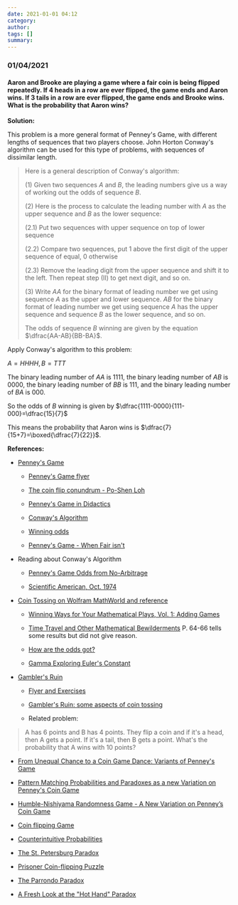```yaml
---
date: 2021-01-01 04:12
category:
author:
tags: []
summary:
---
```


### 01/04/2021

#### Aaron and Brooke are playing a game where a fair coin is being flipped repeatedly. If 4 heads in a row are ever flipped, the game ends and Aaron wins. If 3 tails in a row are ever flipped, the game ends and Brooke wins. What is the probability that Aaron wins?

**Solution:**

This problem is a more general format of Penney's Game, with different lengths of sequences that two players choose. John Horton Conway's algorithm can be used for this type of problems, with sequences of dissimilar length.

> Here is a general description of Conway's algorithm:
>
> (1) Given two sequences $A$ and $B$, the leading numbers give us a way of working out the odds of sequence $B$.
>
> (2) Here is the process to calculate the leading number with $A$ as the upper sequence and $B$ as the lower sequence:
>
> (2.1) Put two sequences with upper sequence on top of lower sequence
>
> (2.2) Compare two sequences, put 1 above the first digit of the upper sequence of equal, 0 otherwise
>
> (2.3) Remove the leading digit from the upper sequence and shift it to the left. Then repeat step (II) to get next digit, and so on.
>
> (3) Write $AA$ for the binary format of leading number we get using sequence $A$ as the upper and lower sequence. $AB$ for the binary format of leading number we get using sequence $A$ has the upper sequence and sequence $B$ as the lower sequence, and so on.
>
> The odds of sequence $B$ winning are given by the equation $\dfrac{AA-AB}{BB-BA}$.

Apply Conway's algorithm to this problem:

$A=HHHH, B=TTT$

The binary leading number of $AA$ is 1111, the binary leading number of $AB$ is 0000, the binary leading number of $BB$ is 111, and the binary leading number of $BA$ is 000.

So the odds of $B$ winning is given by $\dfrac{1111-0000}{111-000}=\dfrac{15}{7}$

This means the probability that Aaron wins is $\dfrac{7}{15+7}=\boxed{\dfrac{7}{22}}$.

**References:**

* [Penney's Game](https://en.wikipedia.org/wiki/Penney%27s_game)

  * [Penney's Game flyer](/assets/files/penney_game/penney_game.pdf)

  * [The coin flip conundrum - Po-Shen Loh](https://www.youtube.com/watch?v=IAiNqQi30-Y)

  * [Penney's Game in Didactics](/assets/files/penney_game/penney_game_in_didactics.pdf)

  * [Conway's Algorithm](https://penneyante.weebly.com/conways-algorithm.html)

  * [Winning odds](https://plus.maths.org/content/os/issue55/features/nishiyama/index)

  * [Penney's Game - When Fair isn't](https://www.youtube.com/watch?v=rfzG7Iomfrg)

* Reading about Conway's Algorithm

  * [Penney's Game Odds from No-Arbitrage](/assets/files/penney_game/penneys_game_odds_from_no-arbitrage.pdf)

  * [Scientific American, Oct. 1974](/assets/files/penney_game/1974-10-01_Scientific_American.pdf)

* [Coin Tossing on Wolfram MathWorld and reference](https://mathworld.wolfram.com/CoinTossing.html)

  * [Winning Ways for Your Mathematical Plays, Vol. 1: Adding Games](/assets/files/penney_game/Winning_Ways_for_Your_Mathematical_Plays_V1.pdf)

  * [Time Travel and Other Mathematical Bewilderments](/assets/files/penney_game/Time_Travel_and_Other_Mathematical_Bewilderments.pdf) P. 64-66 tells some results but did not give reason.

  * [How are the odds got?](http://catlin.casinocitytimes.com/article/penneys-game-57864)

  * [Gamma Exploring Euler's Constant](/assets/files/penney_game/Gamma_Exploring_Eulers_Constant.pdf)

* [Gambler's Ruin](https://en.wikipedia.org/wiki/Gambler%27s_ruin)

  * [Flyer and Exercises](/assets/files/penney_game/gamblers_ruin.pdf)

  * [Gambler's Ruin: some aspects of coin tossing](/assets/files/penney_game/gamblers_ruin_some_aspects_of_coin_tossing.pdf)

  * Related problem:

> A has 6 points and B has 4 points. They flip a coin and if it's a head, then A gets a point. If it's a tail, then B gets a point. What's the probability that A wins with 10 points?

* [From Unequal Chance to a Coin Game Dance: Variants of Penney's Game](/assets/files/penney_game/from_unequal_chance_to_a_coin_game_dance_variants_of_penneys_game.pdf)

* [Pattern Matching Probabilities and Paradoxes as a new Variation on Penney's Coin Game](/assets/files/penney_game/pattern_matching_probabilities_and_paradoxes_as_a_new_variation_on_penney_coin_game.pdf)

* [Humble-Nishiyama Randomness Game - A New Variation on Penney’s Coin Game](humble-nishiyama_randomness_game-a_new_variation_on_penneys_coin_game.pdf)

* [Coin flipping Game](https://laurentlessard.com/bookproofs/a-coin-flipping-game/)

* [Counterintuitive Probabilities](/assets/files/penney_game/counterintuitive_probabilities.pdf)

* [The St. Petersburg Paradox](https://plato.stanford.edu/entries/paradox-stpetersburg/)

* [Prisoner Coin-flipping Puzzle](http://varianceexplained.org/r/riddler-prisoner-flip/)

* [The Parrondo Paradox](http://math.oxford.emory.edu/site/home/futurePages/excelProjectParrondoParadox/)

* [A Fresh Look at the "Hot Hand" Paradox](/assets/files/penney_game/a_fresh_look_at_the_hot_hand_paradox.pdf)
